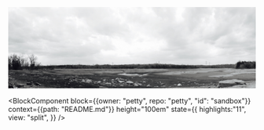 
![](banner.jpeg)

<BlockComponent block={{owner: "petty", repo: "petty", "id": "sandbox"}} context={{path: "README.md"}} height="100em" state={{ highlights:"11", view: "split", }} />